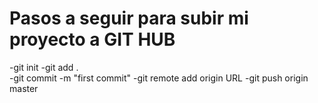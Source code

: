 # Pasos a seguir para subir mi proyecto a GIT HUB
  -git init
  -git add .   
  -git commit -m "first commit"
  -git remote add origin URL
  -git push origin master
